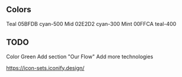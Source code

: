 ## Colors

Teal 05BFDB cyan-500
Mid 02E2D2 cyan-300
Mint 00FFCA teal-400

## TODO

Color Green
Add section "Our Flow"
Add more technologies

https://icon-sets.iconify.design/
